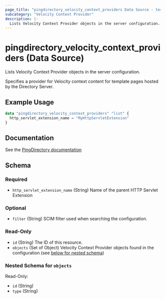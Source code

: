 ```yaml
---
page_title: "pingdirectory_velocity_context_providers Data Source - terraform-provider-pingdirectory"
subcategory: "Velocity Context Provider"
description: |-
  Lists Velocity Context Provider objects in the server configuration.
---
```


# pingdirectory_velocity_context_providers (Data Source)

Lists Velocity Context Provider objects in the server configuration.

Specifies a provider for Velocity context content for template pages hosted by the Directory Server.

## Example Usage

```terraform
data "pingdirectory_velocity_context_providers" "list" {
  http_servlet_extension_name = "MyHttpServletExtension"
}
```

## Documentation
See the [PingDirectory documentation](https://docs.pingidentity.com/r/en-us/pingdirectory-93/pd_met_velocity_context_provs)

<!-- schema generated by tfplugindocs -->
## Schema

### Required

- `http_servlet_extension_name` (String) Name of the parent HTTP Servlet Extension

### Optional

- `filter` (String) SCIM filter used when searching the configuration.

### Read-Only

- `id` (String) The ID of this resource.
- `objects` (Set of Object) Velocity Context Provider objects found in the configuration (see [below for nested schema](#nestedatt--objects))

<a id="nestedatt--objects"></a>
### Nested Schema for `objects`

Read-Only:

- `id` (String)
- `type` (String)

